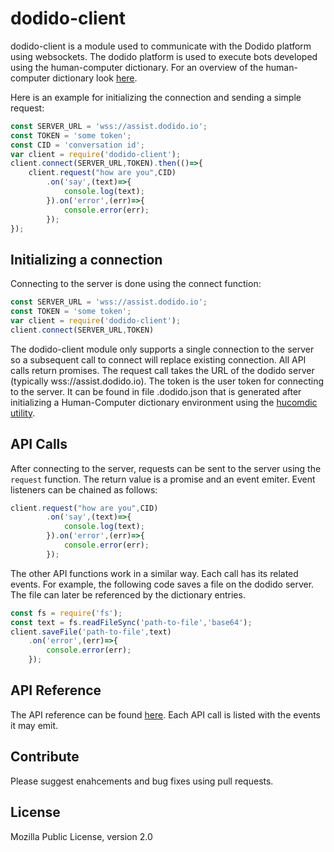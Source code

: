 # dodido-client
dodido-client is a module used to communicate with the Dodido platform using websockets. The dodido platform is used to execute bots developed using the human-computer dictionary. For an overview of the human-computer dictionary look [here](https://github.com/dodidoio/hucomdic/wiki/Overview). 

Here is an example for initializing the connection and sending a simple request:

```javascript
const SERVER_URL = 'wss://assist.dodido.io';
const TOKEN = 'some token';
const CID = 'conversation id';
var client = require('dodido-client');
client.connect(SERVER_URL,TOKEN).then(()=>{
	client.request("how are you",CID)
		.on('say',(text)=>{
			console.log(text);
		}).on('error',(err)=>{
			console.error(err);
		});
});
```

## Initializing a connection
Connecting to the server is done using the connect function:

```javascript
const SERVER_URL = 'wss://assist.dodido.io';
const TOKEN = 'some token';
var client = require('dodido-client');
client.connect(SERVER_URL,TOKEN)
```
The dodido-client module only supports a single connection to the server so a subsequent call to connect will replace existing connection. All API calls return promises. The request call takes the URL of the dodido server (typically wss://assist.dodido.io). The token is the user token for connecting to the server. It can be found in file .dodido.json that is generated after initializing a Human-Computer dictionary environment using the [hucomdic utility](https://github.com/dodidoio/hucomdic).

## API Calls
After connecting to the server, requests can be sent to the server using the `request` function. The return value is a promise and an event emiter. Event listeners can be chained as follows:

```javascript
client.request("how are you",CID)
		.on('say',(text)=>{
			console.log(text);
		}).on('error',(err)=>{
			console.error(err);
		});
```

The other API functions work in a similar way. Each call has its related events. For example, the following code saves a file on the dodido server. The file can later be referenced by the dictionary entries.

```javascript
const fs = require('fs');
const text = fs.readFileSync('path-to-file','base64');
client.saveFile('path-to-file',text)
	.on('error',(err)=>{
		console.error(err);
	});
```

## API Reference
The API reference can be found [here](https://github.com/dodidoio/hucomdic/wiki/dodido-client-api). Each API call is listed with the events it may emit.

## Contribute
Please suggest enahcements and bug fixes using pull requests.

## License
Mozilla Public License, version 2.0

